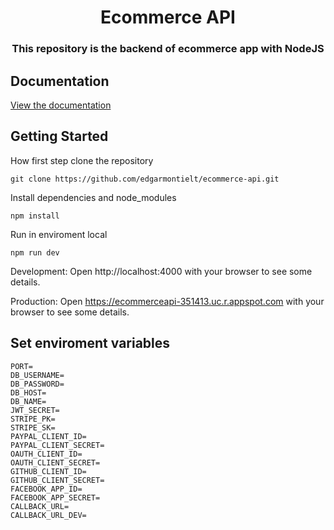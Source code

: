 <h1 align="center">Ecommerce API</h1>

<h3 align="center">
  This repository is the backend of ecommerce app with NodeJS
</h3>

## Documentation

[View the documentation](https://documenter.getpostman.com/view/19249443/UzBmMSSk)

## Getting Started

How first step clone the repository

```
git clone https://github.com/edgarmontielt/ecommerce-api.git
```

Install dependencies and node_modules

```
npm install
```

Run in enviroment local

```
npm run dev
```

Development: Open http://localhost:4000 with your browser to see some details.

Production: Open https://ecommerceapi-351413.uc.r.appspot.com with your browser to see some details.

## Set enviroment variables

```
PORT=
DB_USERNAME=
DB_PASSWORD=
DB_HOST=
DB_NAME=
JWT_SECRET=
STRIPE_PK=
STRIPE_SK=
PAYPAL_CLIENT_ID=
PAYPAL_CLIENT_SECRET=
OAUTH_CLIENT_ID=
OAUTH_CLIENT_SECRET=
GITHUB_CLIENT_ID=
GITHUB_CLIENT_SECRET=
FACEBOOK_APP_ID=
FACEBOOK_APP_SECRET=
CALLBACK_URL=
CALLBACK_URL_DEV=
```
